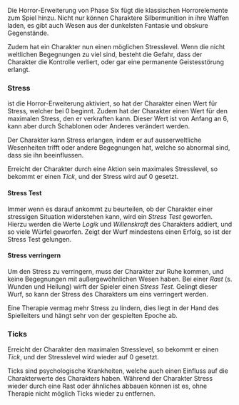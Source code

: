 Die Horror-Erweiterung von Phase Six fügt die klassischen Horrorelemente zum Spiel hinzu. Nicht nur können Charaktere Silbermunition in ihre Waffen laden, es gibt auch Wesen aus der dunkelsten Fantasie und obskure Gegenstände. 

Zudem hat ein Charakter nun einen möglichen Stresslevel. Wenn die nicht weltlichen Begegnungen zu viel sind, besteht die Gefahr, dass der Charakter die Kontrolle verliert, oder gar eine permanente Geistesstörung erlangt.

### Stress

ist die Horror-Erweiterung aktiviert, so hat der Charakter einen Wert für Stress, welcher bei 0 beginnt. Zudem hat der Charakter einen Wert für den maximalen Stress, den er verkraften kann. Dieser Wert ist von Anfang an 6, kann aber durch Schablonen oder Anderes verändert werden.

Der Charakter kann Stress erlangen, indem er auf ausserweltliche Wesenheiten trifft oder andere Begegnungen hat, welche so abnormal sind, dass sie ihn beeinflussen.

Erreicht der Charakter durch eine Aktion sein maximales Stresslevel, so bekommt er einen *Tick*, und der Stress wird auf 0 gesetzt.

#### Stress Test

Immer wenn es darauf ankommt zu beurteilen, ob der Charakter einer stressigen Situation widerstehen kann, wird ein *Stress Test* geworfen. Hierzu werden die Werte *Logik* und *Willenskraft* des Charakters addiert, und so viele Würfel geworfen. Zeigt der Wurf mindestens einen Erfolg, so ist der Stress Test gelungen.

#### Stress verringern

Um den Stress zu verringern, muss der Charakter zur Ruhe kommen, und keine Begegnungen mit außergewöhnlichen Wesen haben. Bei einer *Rast* (s. Wunden und Heilung) wirft der Spieler einen *Stress Test*. Gelingt dieser Wurf, so kann der Stress des Charakters um eins verringert werden.

Eine Therapie vermag mehr Stress zu lindern, dies liegt in der Hand des Spielleiters und hängt sehr von der gespielten Epoche ab.

### Ticks

Erreicht der Charakter den maximalen Stresslevel, so bekommt er einen *Tick*, und der Stresslevel wird wieder auf 0 gesetzt.

Ticks sind psychologische Krankheiten, welche auch einen Einfluss auf die Charakterwerte des Charakters haben. Während der Charakter Stress wieder durch eine Rast oder ähnliches abbauen können ist es, ohne Therapie nicht möglich Ticks wieder zu entfernen.
